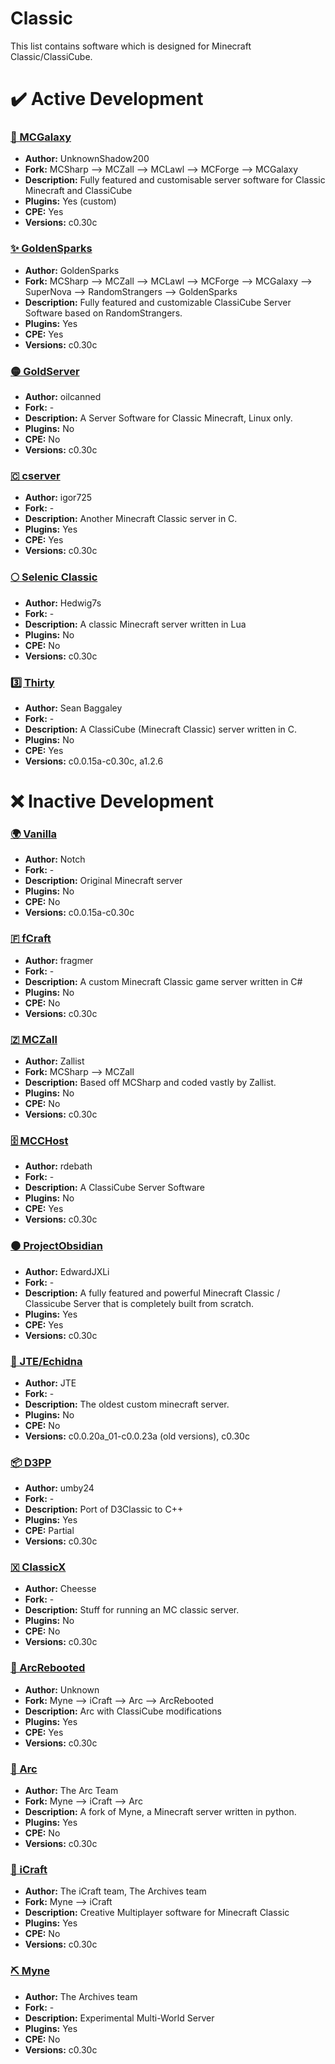 # Classic
This list contains software which is designed for Minecraft Classic/ClassiCube.

# ✔️ Active Development
### [🌌 MCGalaxy](https://github.com/ClassiCube/MCGalaxy)
- **Author:** UnknownShadow200
- **Fork:** MCSharp --> MCZall --> MCLawl --> MCForge --> MCGalaxy
- **Description:** Fully featured and customisable server software for Classic Minecraft and ClassiCube
- **Plugins:** Yes (custom)
- **CPE:** Yes
- **Versions:** c0.30c


### [✨ GoldenSparks](https://sourceforge.net/projects/mczall/files/)
- **Author:** GoldenSparks
- **Fork:** MCSharp --> MCZall --> MCLawl --> MCForge --> MCGalaxy --> SuperNova --> RandomStrangers --> GoldenSparks
- **Description:** Fully featured and customizable ClassiCube Server Software based on RandomStrangers.
- **Plugins:** Yes
- **CPE:** Yes
- **Versions:** c0.30c


### [🟡 GoldServer](https://github.com/oilcanned/GoldServer)
- **Author:** oilcanned
- **Fork:** -
- **Description:** A Server Software for Classic Minecraft, Linux only.
- **Plugins:** No
- **CPE:** No
- **Versions:** c0.30c


### [🇨 cserver](https://github.com/igor725/cserver)
- **Author:** igor725
- **Fork:** -
- **Description:** Another Minecraft Classic server in C.
- **Plugins:** Yes
- **CPE:** Yes
- **Versions:** c0.30c

### [🌕 Selenic Classic](https://github.com/Hedwig7s/Selenic-Classic)
- **Author:** Hedwig7s
- **Fork:** -
- **Description:** A classic Minecraft server written in Lua
- **Plugins:** No
- **CPE:** No
- **Versions:** c0.30c
  
### [3️⃣ Thirty](https://dev.firestick.games/sean/thirty)
- **Author:** Sean Baggaley
- **Fork:** -
- **Description:** A ClassiCube (Minecraft Classic) server written in C.
- **Plugins:** No
- **CPE:** Yes
- **Versions:** c0.0.15a-c0.30c, a1.2.6

# ❌ Inactive Development
### [🌍 Vanilla](https://github.com/Minecraft-Classic-Server-Archive/Vanilla)
- **Author:** Notch
- **Fork:** -
- **Description:** Original Minecraft server
- **Plugins:** No
- **CPE:** No
- **Versions:** c0.0.15a-c0.30c

### [🇫 fCraft](https://github.com/mstefarov/fCraft)
- **Author:** fragmer
- **Fork:** -
- **Description:** A custom Minecraft Classic game server written in C#
- **Plugins:** No
- **CPE:** No
- **Versions:** c0.30c

### [🇿 MCZall](https://sourceforge.net/projects/mczall/files/)
- **Author:** Zallist
- **Fork:** MCSharp --> MCZall
- **Description:** Based off MCSharp and coded vastly by Zallist.
- **Plugins:** No
- **CPE:** No
- **Versions:** c0.30c
  
### [🗄️ MCCHost](https://github.com/rdebath/mcchost)
- **Author:** rdebath
- **Fork:** -
- **Description:** A ClassiCube Server Software
- **Plugins:** No
- **CPE:** Yes
- **Versions:** c0.30c

### [⚫ ProjectObsidian](https://github.com/EdwardJXLi/ProjectObsidian)
- **Author:** EdwardJXLi
- **Fork:** -
- **Description:** A fully featured and powerful Minecraft Classic / Classicube Server that is completely built from scratch.
- **Plugins:** Yes
- **CPE:** Yes
- **Versions:** c0.30c

### [🦔 JTE/Echidna](https://github.com/Minecraft-Classic-Server-Archive/JTE)
- **Author:** JTE
- **Fork:** -
- **Description:** The oldest custom minecraft server. 
- **Plugins:** No
- **CPE:** No
- **Versions:** c0.0.20a_01-c0.0.23a (old versions), c0.30c

### [📦 D3PP](https://github.com/umby24/D3PP)
- **Author:** umby24
- **Fork:** -
- **Description:** Port of D3Classic to C++
- **Plugins:** Yes
- **CPE:** Partial
- **Versions:** c0.30c

### [🇽 ClassicX](https://github.com/Cheesse/ClassicX)
- **Author:** Cheesse
- **Fork:** -
- **Description:** Stuff for running an MC classic server.
- **Plugins:** No
- **CPE:** No
- **Versions:** c0.30c

### [🔄 ArcRebooted](https://github.com/Minecraft-Classic-Server-Archive/ArcRebooted)
- **Author:** Unknown
- **Fork:** Myne --> iCraft --> Arc --> ArcRebooted
- **Description:** Arc with ClassiCube modifications
- **Plugins:** Yes
- **CPE:** Yes
- **Versions:** c0.30c

### [🌈 Arc](https://github.com/Minecraft-Classic-Server-Archive/Arc)
- **Author:** The Arc Team
- **Fork:** Myne --> iCraft --> Arc
- **Description:** A fork of Myne, a Minecraft server written in python.
- **Plugins:** Yes
- **CPE:** No
- **Versions:** c0.30c

### [📱 iCraft](https://github.com/Minecraft-Classic-Server-Archive/iCraft)
- **Author:** The iCraft team, The Archives team
- **Fork:** Myne --> iCraft
- **Description:** Creative Multiplayer software for Minecraft Classic
- **Plugins:** Yes
- **CPE:** No
- **Versions:** c0.30c

### [⛏️ Myne](https://github.com/Minecraft-Classic-Server-Archive/Myne)
- **Author:** The Archives team
- **Fork:** -
- **Description:** Experimental Multi-World Server
- **Plugins:** Yes
- **CPE:** No
- **Versions:** c0.30c
